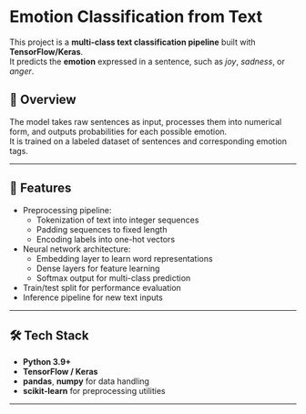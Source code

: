# Emotion Classification from Text

This project is a **multi-class text classification pipeline** built with **TensorFlow/Keras**.  
It predicts the **emotion** expressed in a sentence, such as *joy*, *sadness*, or *anger*.

## 📌 Overview
The model takes raw sentences as input, processes them into numerical form, and outputs probabilities for each possible emotion.  
It is trained on a labeled dataset of sentences and corresponding emotion tags.

---

## 🚀 Features
- Preprocessing pipeline:
  - Tokenization of text into integer sequences
  - Padding sequences to fixed length
  - Encoding labels into one-hot vectors
- Neural network architecture:
  - Embedding layer to learn word representations
  - Dense layers for feature learning
  - Softmax output for multi-class prediction
- Train/test split for performance evaluation
- Inference pipeline for new text inputs

---

## 🛠️ Tech Stack
- **Python 3.9+**
- **TensorFlow / Keras**
- **pandas**, **numpy** for data handling
- **scikit-learn** for preprocessing utilities

---
